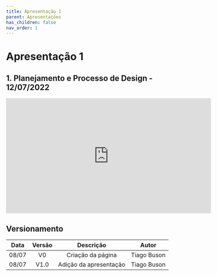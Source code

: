 ```yaml
---
title: Apresentação 1
parent: Apresentações
has_children: false
nav_order: 1
---
```


# Apresentação 1

## 1. Planejamento e Processo de Design - 12/07/2022

<iframe width="560" height="315" src="https://www.youtube.com/watch?v=vMZaCvZAWsk" title="YouTube video player" frameborder="0" allow="accelerometer; autoplay; clipboard-write; encrypted-media; gyroscope; picture-in-picture" allowfullscreen></iframe>

## Versionamento

| Data  | Versão |       Descrição        |    Autor    |
|:-----:|:------:|:----------------------:|:-----------:|
| 08/07 |   V0   |   Criação da página    | Tiago Buson |
| 08/07 |  V1.0  | Adição da apresentação | Tiago Buson |
